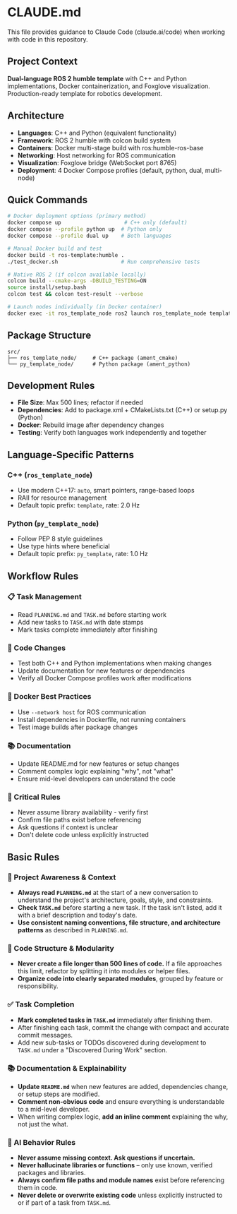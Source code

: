 # CLAUDE.md

This file provides guidance to Claude Code (claude.ai/code) when working with code in this repository.

## Project Context
**Dual-language ROS 2 humble template** with C++ and Python implementations, Docker containerization, and Foxglove visualization. Production-ready template for robotics development.

## Architecture
- **Languages**: C++ and Python (equivalent functionality)
- **Framework**: ROS 2 humble with colcon build system
- **Containers**: Docker multi-stage build with ros:humble-ros-base
- **Networking**: Host networking for ROS communication
- **Visualization**: Foxglove bridge (WebSocket port 8765)
- **Deployment**: 4 Docker Compose profiles (default, python, dual, multi-node)

## Quick Commands
```bash
# Docker deployment options (primary method)
docker compose up                    # C++ only (default)
docker compose --profile python up  # Python only
docker compose --profile dual up    # Both languages

# Manual Docker build and test
docker build -t ros-template:humble .
./test_docker.sh                    # Run comprehensive tests

# Native ROS 2 (if colcon available locally)
colcon build --cmake-args -DBUILD_TESTING=ON
source install/setup.bash
colcon test && colcon test-result --verbose

# Launch nodes individually (in Docker container)
docker exec -it ros_template_node ros2 launch ros_template_node template.launch.py
```

## Package Structure
```
src/
├── ros_template_node/     # C++ package (ament_cmake)
└── py_template_node/      # Python package (ament_python)
```

## Development Rules
- **File Size**: Max 500 lines; refactor if needed
- **Dependencies**: Add to package.xml + CMakeLists.txt (C++) or setup.py (Python)
- **Docker**: Rebuild image after dependency changes
- **Testing**: Verify both languages work independently and together

## Language-Specific Patterns

### C++ (`ros_template_node`)
- Use modern C++17: `auto`, smart pointers, range-based loops
- RAII for resource management
- Default topic prefix: `template`, rate: 2.0 Hz

### Python (`py_template_node`)  
- Follow PEP 8 style guidelines
- Use type hints where beneficial
- Default topic prefix: `py_template`, rate: 1.0 Hz

## Workflow Rules
### 📋 Task Management
- Read `PLANNING.md` and `TASK.md` before starting work
- Add new tasks to `TASK.md` with date stamps
- Mark tasks complete immediately after finishing

### 🔧 Code Changes
- Test both C++ and Python implementations when making changes
- Update documentation for new features or dependencies
- Verify all Docker Compose profiles work after modifications

### 🐳 Docker Best Practices
- Use `--network host` for ROS communication
- Install dependencies in Dockerfile, not running containers
- Test image builds after package changes

### 📚 Documentation
- Update README.md for new features or setup changes
- Comment complex logic explaining "why", not "what"
- Ensure mid-level developers can understand the code

### 🚨 Critical Rules
- Never assume library availability - verify first
- Confirm file paths exist before referencing
- Ask questions if context is unclear
- Don't delete code unless explicitly instructed

## Basic Rules
### 🔄 Project Awareness & Context
- **Always read `PLANNING.md`** at the start of a new conversation to understand the project's architecture, goals, style, and constraints.
- **Check `TASK.md`** before starting a new task. If the task isn't listed, add it with a brief description and today's date.
- **Use consistent naming conventions, file structure, and architecture patterns** as described in `PLANNING.md`.

### 🧱 Code Structure & Modularity
- **Never create a file longer than 500 lines of code.** If a file approaches this limit, refactor by splitting it into modules or helper files.
- **Organize code into clearly separated modules**, grouped by feature or responsibility.

### ✅ Task Completion
- **Mark completed tasks in `TASK.md`** immediately after finishing them.
- After finishing each task, commit the change with compact and accurate commit messages.
- Add new sub-tasks or TODOs discovered during development to `TASK.md` under a "Discovered During Work" section.

### 📚 Documentation & Explainability
- **Update `README.md`** when new features are added, dependencies change, or setup steps are modified.
- **Comment non-obvious code** and ensure everything is understandable to a mid-level developer.
- When writing complex logic, **add an inline comment** explaining the why, not just the what.

### 🧠 AI Behavior Rules
- **Never assume missing context. Ask questions if uncertain.**
- **Never hallucinate libraries or functions** – only use known, verified packages and libraries.
- **Always confirm file paths and module names** exist before referencing them in code.
- **Never delete or overwrite existing code** unless explicitly instructed to or if part of a task from `TASK.md`.